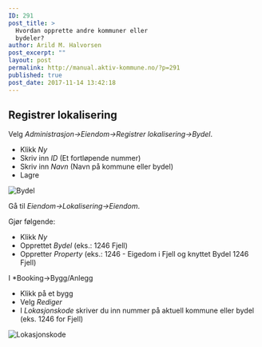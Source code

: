 ```yaml
---
ID: 291
post_title: >
  Hvordan opprette andre kommuner eller
  bydeler?
author: Arild M. Halvorsen
post_excerpt: ""
layout: post
permalink: http://manual.aktiv-kommune.no/?p=291
published: true
post_date: 2017-11-14 13:42:18
---
```

## Registrer lokalisering
Velg *Administrasjon->Eiendom->Registrer lokalisering->Bydel*.
- Klikk *Ny*
- Skriv inn *ID* (Et fortløpende nummer)
- Skriv inn *Navn* (Navn på kommune eller bydel)
- Lagre

![Bydel](http://manual.aktiv-kommune.no/wp-content/uploads/2017/11/lokalisering_bydel-e1511167484971.png)

Gå til *Eiendom->Lokalisering->Eiendom*.

Gjør følgende:
- Klikk *Ny*
- Opprettet *Bydel* (eks.: 1246 Fjell)
- Oppretter *Property* (eks.: 1246 - Eigedom i Fjell og knyttet Bydel 1246 Fjell)

I *Booking->Bygg/Anlegg
- Klikk på et bygg
- Velg *Rediger*
- I *Lokasjonskode* skriver du inn nummer på aktuell kommune eller bydel (eks. 1246 for Fjell)

![Lokasjonskode](http://manual.aktiv-kommune.no/wp-content/uploads/2017/11/lokasjonskode-e1511166959477.png)